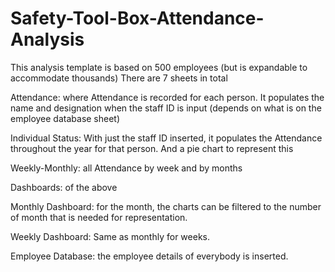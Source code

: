 # Safety-Tool-Box-Attendance-Analysis

This analysis template is based on 500 employees (but is expandable to accommodate thousands) 
There are 7 sheets in total

Attendance:  where Attendance is recorded for each person. It populates the name and designation when the staff ID is input (depends on what is on the employee database sheet)

Individual Status: With just the staff ID inserted, it populates the Attendance throughout the year for that person.  And a pie chart to represent this

Weekly-Monthly: all Attendance by week and by months

Dashboards: of the above

Monthly Dashboard:  for the month, the charts can be filtered to the number of month that is needed for representation. 

Weekly Dashboard:  Same as monthly for weeks.

Employee Database: the employee details of everybody is inserted.
